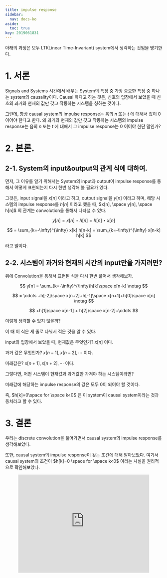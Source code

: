 ```yaml
---
title: impulse response
sidebar:
  nav: docs-ko
aside:
  toc: true
key: 2019061831
---
```


아래의 과정은 모두 LTI(Linear Time-Invariant) system에서 생각하는 것임을 명기한다.

# 1. 서론

Signals and Systems 시간에서 배우는 System의 특징 중 가장 중요한 특징 중 하나는 system의 causality이다. Causal 하다고 하는 것은, 신호의 입장에서 보았을 때 신호의 과거와 현재의 값만 갖고 작동하는 시스템을 칭하는 것이다.

그런데, 항상 causal system의 impulse response는 음의 $n$ 또는 $t$ 에 대해서 값이 0이어야 한다고 한다. 왜 과거와 현재의 값만 갖고 작동하는 시스템의 impulse response는 음의 $n$ 또는 $t$ 에 대해서 그 impulse response는 $0$ 이어야 한단 말인가?

# 2. 본론.

## 2-1. System의 input&output의 관계 식에 대하여.

먼저, 그 이유를 알기 위해서는 System의 input과 output이 impulse response를 통해서 어떻게 표현되는지 다시 한번 생각해 볼 필요가 있다.

그것은, input signal을 $x[n]$ 이라고 하고, output signal을 $y[n]$ 이라고 하며, 해당 시스템의 impulse response를 $h[n]$ 이라고 했을 때, $x[n], \space y[n], \space h[n]$ 의 관계는 convolution을 통해서 나타낼 수 있다.

$$
y[n] = x[n] \star h[n] = h[n] \star x[n]
$$

$$
= \sum_{k=-\infty}^{\infty} x[k] h[n-k] = \sum_{k=-\infty}^{\infty} x[n-k] h[k]
$$

라고 말이다.

## 2-2. 시스템이 과거와 현재의 시간의 input만을 가지려면?

위에 Convolution을 통해서 표현된 식을 다시 한번 풀어서 생각해보자.

$$
y[n] = \sum_{k=-\infty}^{\infty}h[k]\space x[n-k] \notag
$$

$$
= \cdots +h[-2]\space x[n+2]+h[-1]\space x[n+1]+h[0]\space x[n] \notag
$$

$$
+h[1]\space x[n-1] + h[2]\space x[n-2]+\cdots
$$

이렇게 생각할 수 있지 않을까?

이 때 이 식은 세 줄로 나눠서 적은 것을 알 수 있다.

input의 입장에서 보았을 때, 현재값은 무엇인가? $x[n]$ 이다.

과거 값은 무엇인가? $x[n-1], x[n-2], \cdots$ 이다.

미래값은? $x[n+1], x[n+2], \cdots$ 이다.

그렇다면, 어떤 시스템이 현재값과 과거값만 가져야 하는 시스템이라면?

미래값에 해당하는 impulse response의 값은 모두 0이 되어야 할 것이다.


즉, $h[k]=0\space for \space k<0$ 은 이 system이 causal system이라는 것과 동치라고 할 수 있다.

# 3. 결론

우리는 discrete convolution을 풀어가면서 causal system의 impulse response를 생각해보았다.

또한, causal system의 impulse response이 갖는 조건에 대해 알아보았다. 여기서 causal system의 조건이 $h[k]=0 \space for \space k<0$ 이라는 사실을 원리적으로 확인해보았다.

<center>
<iframe width="420" height="315" src="https://www.youtube.com/embed/E-DkbBSsPVY" frameborder="0" allowfullscreen></iframe>
</center>
